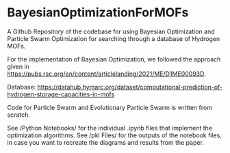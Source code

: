 # BayesianOptimizationForMOFs
A Github Repository of the codebase for using Bayesian Optimization and Particle Swarm Optimization for searching through a database of Hydrogen MOFs.

For the implementation of Bayesian Optimization, we followed the approach given in https://pubs.rsc.org/en/content/articlelanding/2021/ME/D1ME00093D.

Database: https://datahub.hymarc.org/dataset/computational-prediction-of-hydrogen-storage-capacities-in-mofs

Code for Particle Swarm and Evolutionary Particle Swarm is written from scratch.

See /Python Notebooks/ for the individual .ipynb files that implement the optimization algorithms.
See /pkl Files/ for the outputs of the notebook files, in case you want to recreate the diagrams and results from the paper.
